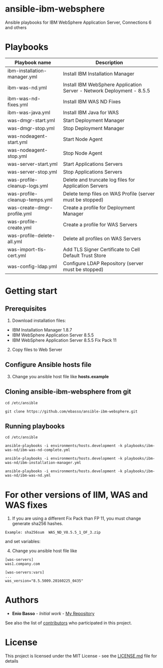 # ansible-ibm-websphere
Ansible playbooks for IBM WebSphere Application Server, Connections 6 and others

# Playbooks

| Playbook name                |            Description                                                  |
|------------------------------|-------------------------------------------------------------------------|
| ibm-installation-manager.yml | Install IBM Installation Manager   |
| ibm-was-nd.yml               | Install IBM WebSphere Application Server - Network Deployment - 8.5.5  |
| ibm-was-nd-fixes.yml         | Install IBM WAS ND Fixes  |
| ibm-was-java.yml             | Install IBM Java for WAS  |
| was-dmgr-start.yml           | Start Deployment Manager |
| was-dmgr-stop.yml            | Stop Deployment Manager |
| was-nodeagent-start.yml      | Start Node Agent |
| was-nodeagent-stop.yml       | Stop Node Agent |
| was-server-start.yml         | Start Applications Servers |
| was-server-stop.yml          | Stop Applications Servers |
| was-profile-cleanup-logs.yml | Delete and truncate log files for Application Servers|
| was-profile-cleanup-temps.yml| Delete temp files on WAS Profile (server must be stopped) |
| was-create-dmgr-profile.yml  | Create a profile for Deployment Manager |
| was-profile-create.yml       | Create a profile for WAS Servers |
| was-profile-delete-all.yml   | Delete all profiles on WAS Servers |
| was-import-tls-cert.yml      | Add TLS Signer Certificate to Cell Default Trust Store |
| was-config-ldap.yml          | Configure LDAP Repository (server must be stopped) |


# Getting start

## Prerequisites

1) Download installation files:

* IBM Installation Manager 1.8.7
* IBM WebSphere Application Server 8.5.5
* IBM WebSphere Application Server 8.5.5 Fix Pack 11

2) Copy files to Web Server

## Configure Ansible hosts file

3) Change you ansible host file like **hosts.example**


## Cloning ansible-ibm-websphere from git

```
cd /etc/ansible

git clone https://github.com/ebasso/ansible-ibm-websphere.git
```

## Running playbooks

```
cd /etc/ansible

ansible-playbooks -i environments/hosts.development -k playbooks/ibm-was-nd/ibm-was-nd-complete.yml

ansible-playbooks -i environments/hosts.development -k playbooks/ibm-was-nd/ibm-installation-manager.yml

ansible-playbooks -i environments/hosts.development -k playbooks/ibm-was-nd/ibm-was-nd.yml

```

# For other versions of IIM, WAS and WAS fixes

1) If you are using a different Fix Pack than FP 11, you must change
generate sha256 hashes.

```
Example: sha256sum  WAS_ND_V8.5.5_1_OF_3.zip
```
and set variables:

4) Change you ansible host file like

```
[was-servers]
was1.company.com

[was-servers:vars]
...
was_version="8.5.5009.20160225_0435"
```

# Authors

* **Enio Basso** - *Initial work* - [My Repository](https://github.com/ebasso)


See also the list of [contributors](https://github.com/ebasso/ansible-ibm-websphere/graphs/contributors) who participated in this project.

# License

This project is licensed under the MIT License - see the [LICENSE.md](LICENSE.md) file for details
